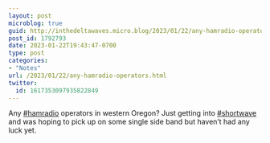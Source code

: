 ```yaml
---
layout: post
microblog: true
guid: http://inthedeltawaves.micro.blog/2023/01/22/any-hamradio-operators.html
post_id: 1792793
date: 2023-01-22T19:43:47-0700
type: post
categories:
- "Notes"
url: /2023/01/22/any-hamradio-operators.html
twitter:
  id: 1617353097935822849
---
```

<p>Any <a href="https://mastodon.social/tags/hamradio" class="mention hashtag" rel="tag">#<span>hamradio</span></a> operators in western Oregon? Just getting into <a href="https://mastodon.social/tags/shortwave" class="mention hashtag" rel="tag">#<span>shortwave</span></a> and was hoping to pick up on some single side band but haven’t had any luck yet.</p>
